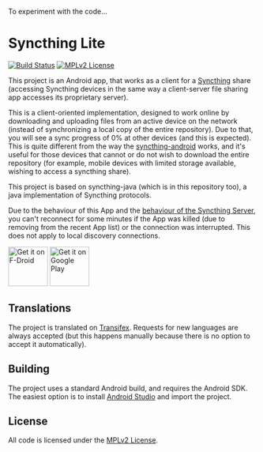 To experiment with the code...

# Syncthing Lite

[![Build Status](https://travis-ci.org/syncthing/syncthing-lite.svg?branch=master)](https://travis-ci.org/syncthing/syncthing-lite)
[![MPLv2 License](https://img.shields.io/badge/license-MPLv2-blue.svg?style=flat-square)](https://www.mozilla.org/MPL/2.0/)

This project is an Android app, that works as a client for a [Syncthing][1] share (accessing 
Syncthing devices in the same way a client-server file sharing app accesses its proprietary server). 

This is a client-oriented implementation, designed to work online by downloading and 
uploading files from an active device on the network (instead of synchronizing a local copy of 
the entire repository).
Due to that, you will see a sync progress of 0% at other devices (and this is expected).
This is quite different from the way the [syncthing-android][2] works, 
and it's useful for those devices that cannot or do not wish to download the entire repository (for 
example, mobile devices with limited storage available, wishing to access a syncthing share).

This project is based on syncthing-java (which is in this repository too), a java implementation of Syncthing protocols.

Due to the behaviour of this App and the [behaviour of the Syncthing Server](https://github.com/syncthing/syncthing/issues/5224),
you can't reconnect for some minutes if the App was killed (due to removing from the recent App list) or the connection was interrupted.
This does not apply to local discovery connections.

[<img alt="Get it on F-Droid" src="https://f-droid.org/badge/get-it-on.png" height="80">](https://f-droid.org/packages/net.syncthing.lite/)
[<img alt="Get it on Google Play" src="https://play.google.com/intl/en_us/badges/images/generic/en_badge_web_generic.png" height="80">](https://play.google.com/store/apps/details?id=net.syncthing.lite)

## Translations

The project is translated on [Transifex](https://www.transifex.com/syncthing/syncthing-lite/).
Requests for new languages are always accepted (but this happens manually because there is no option to accept it automatically).

## Building

The project uses a standard Android build, and requires the Android SDK. The easiest option is to
install [Android Studio][3] and import the project.

## License
All code is licensed under the [MPLv2 License][4].

[1]: https://syncthing.net/
[2]: https://github.com/syncthing/syncthing-android
[3]: https://developer.android.com/studio/index.html
[4]: LICENSE
